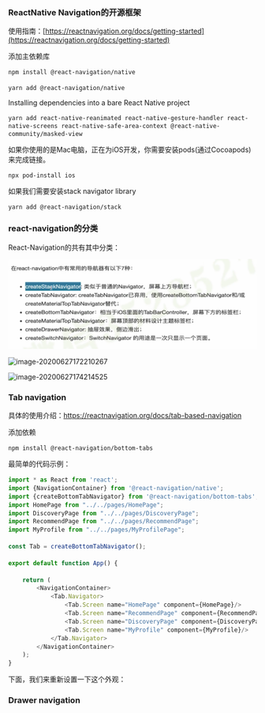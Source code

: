 

### ReactNative Navigation的开源框架

使用指南：[https://reactnavigation.org/docs/getting-started](https://reactnavigation.org/docs/getting-started)

添加主依赖库

```
npm install @react-navigation/native

yarn add @react-navigation/native
```

Installing dependencies into a bare React Native project
```
yarn add react-native-reanimated react-native-gesture-handler react-native-screens react-native-safe-area-context @react-native-community/masked-view
```

如果你使用的是Mac电脑，正在为iOS开发，你需要安装pods(通过Cocoapods)来完成链接。
```
npx pod-install ios
```


如果我们需要安装stack navigator library
```
yarn add @react-navigation/stack
```

### react-navigation的分类

React-Navigation的共有其中分类：

![image-20200627171301805](../images/image-20200627171301805.png)



![image-20200627172210267](/Users/frewen/03.ProgramStudy/06.ReactNative/01.WorkSpace/HelloReactNative/blog/docs/image-20200627172210267.png)

![image-20200627174214525](/Users/frewen/03.ProgramStudy/06.ReactNative/01.WorkSpace/HelloReactNative/blog/docs/image-20200627174214525.png)





### Tab navigation

具体的使用介绍：https://reactnavigation.org/docs/tab-based-navigation

添加依赖

```
npm install @react-navigation/bottom-tabs
```

最简单的代码示例：

```javascript
import * as React from 'react';
import {NavigationContainer} from '@react-navigation/native';
import {createBottomTabNavigator} from '@react-navigation/bottom-tabs';
import HomePage from "../../pages/HomePage";
import DiscoveryPage from "../../pages/DiscoveryPage";
import RecommendPage from "../../pages/RecommendPage";
import MyProfile from "../../pages/MyProfilePage";

const Tab = createBottomTabNavigator();

export default function App() {

    return (
        <NavigationContainer>
            <Tab.Navigator>
                <Tab.Screen name="HomePage" component={HomePage}/>
                <Tab.Screen name="RecommendPage" component={RecommendPage}/>
                <Tab.Screen name="DiscoveryPage" component={DiscoveryPage}/>
                <Tab.Screen name="MyProfile" component={MyProfile}/>
            </Tab.Navigator>
        </NavigationContainer>
    );
}
```

下面，我们来重新设置一下这个外观：











### Drawer navigation


